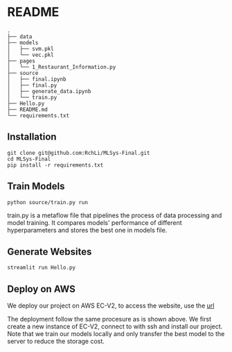 # README

```unix
.
├── data
├── models
│   ├── svm.pkl
│   └── vec.pkl
├── pages
│   └── 1_Restaurant_Information.py
├── source
│   ├── final.ipynb
│   ├── final.py
│   ├── generate_data.ipynb
│   └── train.py
├── Hello.py
├── README.md
└── requirements.txt
```

## Installation

```shell
git clone git@github.com:RchLi/MLSys-Final.git
cd MLSys-Final
pip install -r requirements.txt
```

## Train Models

```shell
python source/train.py run
```

train.py is a metaflow file that pipelines the process of data processing and model training. It compares models' performance of different hyperparameters and stores the best one in models file.

## Generate Websites

```shel
streamlit run Hello.py
```

## Deploy on AWS

We deploy our project on AWS EC-V2, to access the website, use the [url](http://44.202.255.243:8501/)

The deployment follow the same procesure as is shown above. We first create a new instance of EC-V2, connect to with ssh and install our project. Note that we train our models locally and only transfer the best model to the server to reduce the storage cost.
